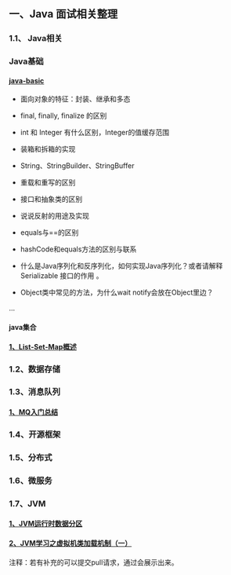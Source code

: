## 一、Java 面试相关整理

### 1.1、 Java相关

### Java基础
#### [java-basic](https://github.com/guofeiwu/Java-interview-starter/blob/master/1%E3%80%81Java%E7%9B%B8%E5%85%B3/java-basic.md)

- 面向对象的特征：封装、继承和多态 

- final, finally, finalize 的区别

- int 和 Integer 有什么区别，Integer的值缓存范围 

- 装箱和拆箱的实现

- String、StringBuilder、StringBuffer 

- 重载和重写的区别

- 接口和抽象类的区别

- 说说反射的用途及实现 

- equals与==的区别 

- hashCode和equals方法的区别与联系

- 什么是Java序列化和反序列化，如何实现Java序列化？或者请解释Serializable 接口的作用 。

- Object类中常见的方法，为什么wait  notify会放在Object里边？ 

...
#### java集合
#### [1、List-Set-Map概述](https://github.com/guofeiwu/Java-interview-starter/blob/master/1%E3%80%81Java%E7%9B%B8%E5%85%B3/java%E9%9B%86%E5%90%88/List-set-map%E6%A6%82%E8%BF%B0.md)

### 1.2、数据存储
### 1.3、消息队列
 #### [1、MQ入门总结](https://github.com/guofeiwu/Java-interview-starter/blob/master/3%E3%80%81%E6%B6%88%E6%81%AF%E9%98%9F%E5%88%97/MQ%E5%85%A5%E9%97%A8%E6%80%BB%E7%BB%93.md)
### 1.4、开源框架
### 1.5、分布式
### 1.6、微服务
### 1.7、JVM
#### [1、JVM运行时数据分区](https://github.com/guofeiwu/Java-interview-starter/blob/master/7%E3%80%81JVM/JVM%E8%BF%90%E8%A1%8C%E6%97%B6%E6%95%B0%E6%8D%AE%E5%88%86%E5%8C%BA.md)
#### [2、JVM学习之虚拟机类加载机制（一）](https://github.com/guofeiwu/Java-interview-starter/blob/master/7%E3%80%81JVM/%E7%B1%BB%E5%8A%A0%E8%BD%BD%E6%9C%BA%E5%88%B6%EF%BC%88%E4%B8%80%EF%BC%89.md)



注释：若有补充的可以提交pull请求，通过会展示出来。
